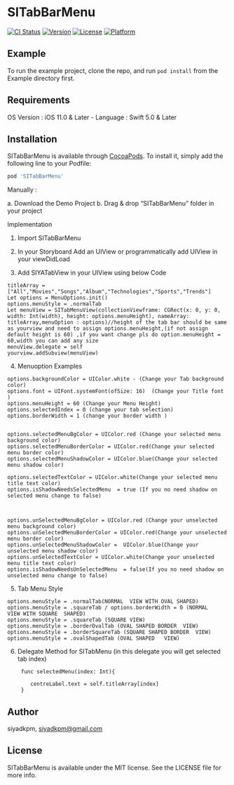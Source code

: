 # SITabBarMenu

[![CI Status](https://img.shields.io/travis/siyadkpm/SITabBarMenu.svg?style=flat)](https://travis-ci.org/siyadkpm/SITabBarMenu)
[![Version](https://img.shields.io/cocoapods/v/SITabBarMenu.svg?style=flat)](https://cocoapods.org/pods/SITabBarMenu)
[![License](https://img.shields.io/cocoapods/l/SITabBarMenu.svg?style=flat)](https://cocoapods.org/pods/SITabBarMenu)
[![Platform](https://img.shields.io/cocoapods/p/SITabBarMenu.svg?style=flat)](https://cocoapods.org/pods/SITabBarMenu)

## Example

To run the example project, clone the repo, and run `pod install` from the Example directory first.

## Requirements

OS Version : iOS 11.0 & Later - Language : Swift 5.0 & Later

## Installation

SITabBarMenu is available through [CocoaPods](https://cocoapods.org). To install
it, simply add the following line to your Podfile:

```ruby
pod 'SITabBarMenu'
```

Manually :

   a.  Download the Demo Project 
   b.  Drag & drop “SITabBarMenu” folder in your project 

Implementation

  1. Import SITabBarMenu

  2.  In your Storyboard Add an UIView or programmatically add UIView in your viewDidLoad

  3. Add SIYATabView in your UIView using below Code

    titleArray = ["All","Movies","Songs","Album","Technologies","Sports","Trends"]
    Let options = MenuOptions.init()
    options.menuStyle = .normalTab
    Let menuView = SITabMenuView(collectionViewframe: CGRect(x: 0, y: 0, width: Int(width), height: options.menuHeight), nameArray: titleArray,menuOption : options)//height of the tab bar should be same as yourview and need to assign options.menuHeight,(if not assign default height is 60) ,if you want change pls do option.menuHeight =  60,width you can add any size
    menuView.delegate = self
    yourview.addSubview(menuView)
    

  4. Menuoption Examples

    options.backgroundColor = UIColor.white - (Change your Tab background color)
    options.font = UIFont.systemFont(ofSize: 16)  (Change your Title font ) 
    options.menuHeight = 60 (Change your Menu Height)
    options.selectedIndex = 0 (change your tab selection)
    options.borderWidth = 1 (change your border width )
   

    options.selectedMenuBgColor = UIColor.red (Change your selected menu background color)
    options.selectedMenuBorderColor = UIColor.red(Change your selected menu border color)
    options.selectedMenuShadowColor = UIColor.blue(Change your selected menu shadow color)

    options.selectedTextColor = UIColor.white(Change your selected menu title text color)
    options.isShadowNeedsSelectedMenu  = true (If you no need shadow on selected menu change to false)



    options.unSelectedMenuBgColor = UIColor.red (Change your unselected menu background color)
    options.unSelectedMenuBorderColor = UIColor.red(Change your unselected menu border color)
    options.unSelectedMenuShadowColor =  UIColor.blue(Change your unselected menu shadow color)
    options.unSelectedTextColor = UIColor.white(Change your unselected menu title text color)
    options.isShadowNeedsUnSelectedMenu  = false(If you no need shadow on unselected menu change to false)

   
  5. Tab Menu Style

    options.menuStyle = .normalTab(NORMAL  VIEW WITH OVAL SHAPED)
    options.menuStyle = .squareTab / options.borderWidth = 0 (NORMAL   VIEW WITH SQUARE  SHAPED)
    options.menuStyle = .squareTab (SQUARE VIEW)
    options.menuStyle = .borderOvalTab (OVAL SHAPED BORDER  VIEW)
    options.menuStyle = .borderSquareTab (SQUARE SHAPED BORDER  VIEW)
    options.menuStyle = .ovalShapedTab (OVAL SHAPED   VIEW)        


6. Delegate Method for SITabMenu (in this delegate you will get selected tab index)

        func selectedMenu(index: Int){

           centreLabel.text = self.titleArray[index]
        }
    
## Author

siyadkpm, siyadkpm@gmail.com

## License

SITabBarMenu is available under the MIT license. See the LICENSE file for more info.
